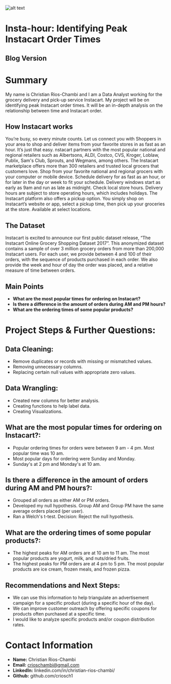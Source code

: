 ![alt text](https://d2guulkeunn7d8.cloudfront.net/assets/Instacart_Share_Banner_3-ac2a938e3883925100a5439a87191d6f.jpg)

# Insta-hour: Identifying Peak Instacart Order Times

## Blog Version


# Summary
My name is Christian Rios-Chambi and I am a Data Analyst working for the grocery delivery and pick-up service Instacart. My project will be on identifying peak Instacart order times. It will be an in-depth analysis on the relationship between time and Instacart order. 

## How Instacart works

You’re busy, so every minute counts. Let us connect you with Shoppers in your area to shop and deliver items from your favorite stores in as fast as an hour. It’s just that easy. nstacart partners with the most popular national and regional retailers such as Albertsons, ALDI, Costco, CVS, Kroger, Loblaw, Publix, Sam's Club, Sprouts, and Wegmans, among others. The Instacart marketplace offers more than 300 retailers and trusted local grocers that customers love. Shop from your favorite national and regional grocers with your computer or mobile device. Schedule delivery for as fast as an hour, or for later in the day or week to fit your schedule. Delivery windows start as early as 9am and run as late as midnight. Check local store hours. Delivery hours are subject to store operating hours, which includes holidays. The Instacart platform also offers a pickup option. You simply shop on Instacart’s website or app, select a pickup time, then pick up your groceries at the store. Available at select locations.

## The Dataset 

Instacart is excited to announce our first public dataset release, “The Instacart Online Grocery Shopping Dataset 2017”. This anonymized dataset contains a sample of over 3 million grocery orders from more than 200,000 Instacart users.
For each user, we provide between 4 and 100 of their orders, with the sequence of products purchased in each order. We also provide the week and hour of day the order was placed, and a relative measure of time between orders.

## **Main Points**
- **What are the most popular times for ordering on Instacart?**
- **Is there a difference in the amount of orders during AM and PM hours?**
- **What are the ordering times of some popular products?**


# Project Steps & Further Questions:

## Data Cleaning:

- Remove duplicates or records with missing or mismatched values.
- Removing unnecessary columns. 
- Replacing certain null values with appropriate zero values.

## Data Wrangling:

- Created new columns for better analysis.
- Creating functions to help label data.
- Creating Visualizations.

## What are the most popular times for ordering on Instacart?:
- Popular ordering times for orders were between 9 am - 4 pm. Most popular time was 10 am.
- Most popular days for ordering were Sunday and Monday.
- Sunday's at 2 pm and Monday's at 10 am. 

## Is there a difference in the amount of orders during AM and PM hours?:
- Grouped all orders as either AM or PM orders.
- Developed my null hypothesis. Group AM and Group PM have the same average orders placed (per user).
- Ran a Welch's t-test. Decision: Reject the null hypothesis.

## What are the ordering times of some popular products?:
- The highest peaks for AM orders are at 10 am to 11 am. The most popular products are yogurt, milk, and nuts/dried fruits.
- The highest peaks for PM orders are at 4 pm to 5 pm. The most popular products are ice cream, frozen meals, and frozen pizza. 


## Recommendations and Next Steps:
- We can use this information to help triangulate an advertisement campaign for a specific product (during a specific hour of the day).
- We can improve customer outreach by offering specific coupons for products often purchased at a specific time.
- I would like to analyze specific products and/or coupon distribution rates.


# Contact Information 
- **Name:** Christian Rios-Chambi
- **Email:** crioschambi@gmail.com
- **LinkedIn:** linkedin.com/in/christian-rios-chambi/
- **Github:** github.com/criosch1

